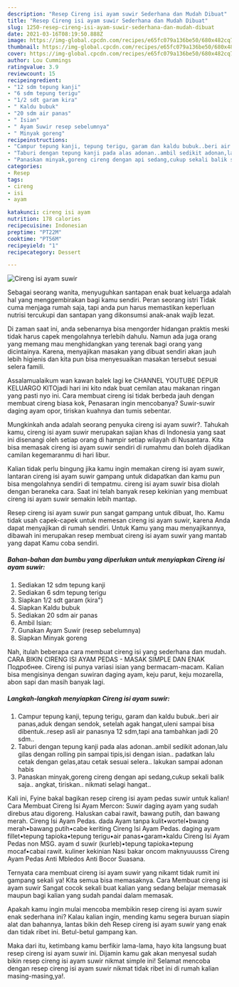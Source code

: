 ```yaml
---
description: "Resep Cireng isi ayam suwir Sederhana dan Mudah Dibuat"
title: "Resep Cireng isi ayam suwir Sederhana dan Mudah Dibuat"
slug: 1250-resep-cireng-isi-ayam-suwir-sederhana-dan-mudah-dibuat
date: 2021-03-16T08:19:50.888Z
image: https://img-global.cpcdn.com/recipes/e65fc079a136be50/680x482cq70/cireng-isi-ayam-suwir-foto-resep-utama.jpg
thumbnail: https://img-global.cpcdn.com/recipes/e65fc079a136be50/680x482cq70/cireng-isi-ayam-suwir-foto-resep-utama.jpg
cover: https://img-global.cpcdn.com/recipes/e65fc079a136be50/680x482cq70/cireng-isi-ayam-suwir-foto-resep-utama.jpg
author: Lou Cummings
ratingvalue: 3.9
reviewcount: 15
recipeingredient:
- "12 sdm tepung kanji"
- "6 sdm tepung terigu"
- "1/2 sdt garam kira"
- " Kaldu bubuk"
- "20 sdm air panas"
- " Isian"
- " Ayam Suwir resep sebelumnya"
- " Minyak goreng"
recipeinstructions:
- "Campur tepung kanji, tepung terigu, garam dan kaldu bubuk..beri air panas,aduk dengan sendok, setelah agak hangat,uleni sampai bisa dibentuk..resep asli air panasnya 12 sdm,tapi ana tambahkan jadi 20 sdm.."
- "Taburi dengan tepung kanji pada alas adonan..ambil sedikit adonan,lalu gilas dengan rolling pin sampai tipis,isi dengan isian.. padatkan lalu cetak dengan gelas,atau cetak sesuai selera.. lakukan sampai adonan habis"
- "Panaskan minyak,goreng cireng dengan api sedang,cukup sekali balik saja.. angkat, tiriskan.. nikmati selagi hangat.."
categories:
- Resep
tags:
- cireng
- isi
- ayam

katakunci: cireng isi ayam 
nutrition: 178 calories
recipecuisine: Indonesian
preptime: "PT22M"
cooktime: "PT56M"
recipeyield: "1"
recipecategory: Dessert

---
```



![Cireng isi ayam suwir](https://img-global.cpcdn.com/recipes/e65fc079a136be50/680x482cq70/cireng-isi-ayam-suwir-foto-resep-utama.jpg)

Sebagai seorang wanita, menyuguhkan santapan enak buat keluarga adalah hal yang menggembirakan bagi kamu sendiri. Peran seorang istri Tidak cuma menjaga rumah saja, tapi anda pun harus memastikan keperluan nutrisi tercukupi dan santapan yang dikonsumsi anak-anak wajib lezat.

Di zaman  saat ini, anda sebenarnya bisa mengorder hidangan praktis meski tidak harus capek mengolahnya terlebih dahulu. Namun ada juga orang yang memang mau menghidangkan yang terenak bagi orang yang dicintainya. Karena, menyajikan masakan yang dibuat sendiri akan jauh lebih higienis dan kita pun bisa menyesuaikan masakan tersebut sesuai selera famili. 

Assalamualaikum wan kawan balek lagi ke CHANNEL YOUTUBE DEPUR KELUARGO KITOjadi hari ini kito ndak buat cemilan atau makanan ringan yang pasti nyo ini. Cara membuat cireng isi tidak berbeda jauh dengan membuat cireng biasa kok, Penasaran ingin mencobanya? Suwir-suwir daging ayam opor, tiriskan kuahnya dan tumis sebentar.

Mungkinkah anda adalah seorang penyuka cireng isi ayam suwir?. Tahukah kamu, cireng isi ayam suwir merupakan sajian khas di Indonesia yang saat ini disenangi oleh setiap orang di hampir setiap wilayah di Nusantara. Kita bisa memasak cireng isi ayam suwir sendiri di rumahmu dan boleh dijadikan camilan kegemaranmu di hari libur.

Kalian tidak perlu bingung jika kamu ingin memakan cireng isi ayam suwir, lantaran cireng isi ayam suwir gampang untuk didapatkan dan kamu pun bisa mengolahnya sendiri di tempatmu. cireng isi ayam suwir bisa diolah dengan beraneka cara. Saat ini telah banyak resep kekinian yang membuat cireng isi ayam suwir semakin lebih mantap.

Resep cireng isi ayam suwir pun sangat gampang untuk dibuat, lho. Kamu tidak usah capek-capek untuk memesan cireng isi ayam suwir, karena Anda dapat menyajikan di rumah sendiri. Untuk Kamu yang mau menyajikannya, dibawah ini merupakan resep membuat cireng isi ayam suwir yang mantab yang dapat Kamu coba sendiri.

<!--inarticleads1-->

##### Bahan-bahan dan bumbu yang diperlukan untuk menyiapkan Cireng isi ayam suwir:

1. Sediakan 12 sdm tepung kanji
1. Sediakan 6 sdm tepung terigu
1. Siapkan 1/2 sdt garam (kira&#34;)
1. Siapkan  Kaldu bubuk
1. Sediakan 20 sdm air panas
1. Ambil  Isian:
1. Gunakan  Ayam Suwir (resep sebelumnya)
1. Siapkan  Minyak goreng


Nah, itulah beberapa cara membuat cireng isi yang sederhana dan mudah. CARA BIKIN CIRENG ISI AYAM PEDAS - MASAK SIMPLE DAN ENAK Подробнее. Cireng isi punya variasi isian yang bermacam-macam. Kalian bisa mengisinya dengan suwiran daging ayam, keju parut, keju mozarella, abon sapi dan masih banyak lagi. 

<!--inarticleads2-->

##### Langkah-langkah menyiapkan Cireng isi ayam suwir:

1. Campur tepung kanji, tepung terigu, garam dan kaldu bubuk..beri air panas,aduk dengan sendok, setelah agak hangat,uleni sampai bisa dibentuk..resep asli air panasnya 12 sdm,tapi ana tambahkan jadi 20 sdm..
1. Taburi dengan tepung kanji pada alas adonan..ambil sedikit adonan,lalu gilas dengan rolling pin sampai tipis,isi dengan isian.. padatkan lalu cetak dengan gelas,atau cetak sesuai selera.. lakukan sampai adonan habis
1. Panaskan minyak,goreng cireng dengan api sedang,cukup sekali balik saja.. angkat, tiriskan.. nikmati selagi hangat..


Kali ini, Fyine bakal bagikan resep cireng isi ayam pedas suwir untuk kalian! Cara Membuat Cireng Isi Ayam Mercon: Suwir daging ayam yang sudah direbus atau digoreng. Haluskan cabai rawit, bawang putih, dan bawang merah. Cireng Isi Ayam Pedas. dada Ayam tanpa kulit•wortel•bwang merah•bawang putih•cabe keriting Cireng Isi Ayam Pedas. daging ayam fillet•tepung tapioka•tepung terigu•air panas•garam•kaldu Cireng Isi Ayam Pedas non MSG. ayam d suwir (kurleb)•tepung tapioka•tepung mocaf•cabai rawit. kuliner kekinian Nasi bakar oncom maknyuuusss Cireng Ayam Pedas Anti Mbledos Anti Bocor Suasana. 

Ternyata cara membuat cireng isi ayam suwir yang nikamt tidak rumit ini gampang sekali ya! Kita semua bisa memasaknya. Cara Membuat cireng isi ayam suwir Sangat cocok sekali buat kalian yang sedang belajar memasak maupun bagi kalian yang sudah pandai dalam memasak.

Apakah kamu ingin mulai mencoba membikin resep cireng isi ayam suwir enak sederhana ini? Kalau kalian ingin, mending kamu segera buruan siapin alat dan bahannya, lantas bikin deh Resep cireng isi ayam suwir yang enak dan tidak ribet ini. Betul-betul gampang kan. 

Maka dari itu, ketimbang kamu berfikir lama-lama, hayo kita langsung buat resep cireng isi ayam suwir ini. Dijamin kamu gak akan menyesal sudah bikin resep cireng isi ayam suwir nikmat simple ini! Selamat mencoba dengan resep cireng isi ayam suwir nikmat tidak ribet ini di rumah kalian masing-masing,ya!.

